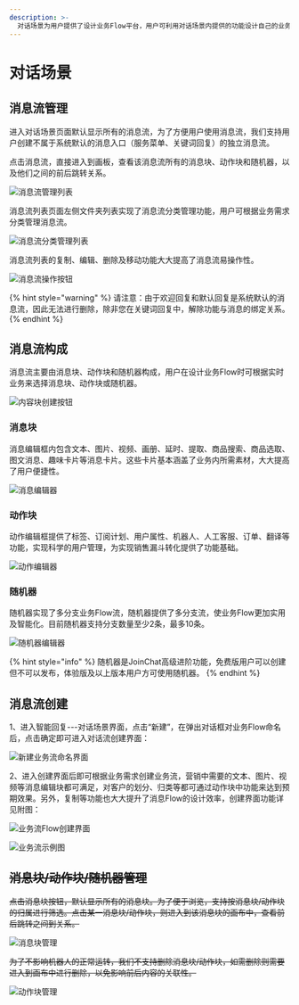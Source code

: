 ```yaml
---
description: >-
  对话场景为用户提供了设计业务Flow平台，用户可利用对话场景内提供的功能设计自己的业务Flow,当业务场景Flow设计完后可通过欢迎回复、默认回复、关键词回复、营销活动、广播群发等来推广业务。消息管理分为消息流、消息块、动作块和随机器四类内容。
---
```


# 对话场景

## 消息流管理

进入对话场景页面默认显示所有的消息流，为了方便用户使用消息流，我们支持用户创建不属于系统默认的消息入口（服务菜单、关键词回复）的独立消息流。

点击消息流，直接进入到画板，查看该消息流所有的消息块、动作块和随机器，以及他们之间的前后跳转关系。

![&#x6D88;&#x606F;&#x6D41;&#x7BA1;&#x7406;&#x5217;&#x8868;](../.gitbook/assets/dui-hua-chang-jing-lie-biao-.png)

消息流列表页面左侧文件夹列表实现了消息流分类管理功能，用户可根据业务需求分类管理消息流。

![&#x6D88;&#x606F;&#x6D41;&#x5206;&#x7C7B;&#x7BA1;&#x7406;&#x5217;&#x8868;](../.gitbook/assets/dui-hua-liu-fen-lei-guan-li-gong-neng-.png)

消息流列表的复制、编辑、删除及移动功能大大提高了消息流易操作性。

![&#x6D88;&#x606F;&#x6D41;&#x64CD;&#x4F5C;&#x6309;&#x94AE;](../.gitbook/assets/dui-hua-liu-cao-zuo-jian-.png)



{% hint style="warning" %}
请注意：由于欢迎回复和默认回复是系统默认的消息流，因此无法进行删除，除非您在关键词回复中，解除功能与消息的绑定关系。
{% endhint %}

## 消息流构成

消息流主要由消息块、动作块和随机器构成，用户在设计业务Flow时可根据实时业务来选择消息块、动作块或随机器。



![&#x5185;&#x5BB9;&#x5757;&#x521B;&#x5EFA;&#x6309;&#x94AE;](../.gitbook/assets/dui-hua-chang-jing-zhu-yao-gou-cheng-bu-fen.png)

### 消息块

消息编辑框内包含文本、图片、视频、画册、延时、提取、商品搜索、商品选取、图文消息、趣味卡片等消息卡片。这些卡片基本涵盖了业务内所需素材，大大提高了用户便捷性。

![&#x6D88;&#x606F;&#x7F16;&#x8F91;&#x5668;](../.gitbook/assets/image%20%28185%29.png)

### 动作块

动作编辑框提供了标签、订阅计划、用户属性、机器人、人工客服、订单、翻译等功能，实现科学的用户管理，为实现销售漏斗转化提供了功能基础。

![&#x52A8;&#x4F5C;&#x7F16;&#x8F91;&#x5668;](../.gitbook/assets/image%20%28183%29.png)

### 随机器

随机器实现了多分支业务Flow流，随机器提供了多分支流，使业务Flow更加实用及智能化。目前随机器支持分支数量至少2条，最多10条。



![&#x968F;&#x673A;&#x5668;&#x7F16;&#x8F91;&#x5668;](../.gitbook/assets/sui-ji-qi-chuang-jian-jie-mian.png)

{% hint style="info" %}
随机器是JoinChat高级进阶功能，免费版用户可以创建但不可以发布，体验版及以上版本用户方可使用随机器。
{% endhint %}

## 消息流创建

1、进入智能回复---对话场景界面，点击“新建”，在弹出对话框对业务Flow命名后，点击确定即可进入对话流创建界面：



![&#x65B0;&#x5EFA;&#x4E1A;&#x52A1;&#x6D41;&#x547D;&#x540D;&#x754C;&#x9762;](../.gitbook/assets/dui-hua-chang-jing-chuang-jian-jie-mian.png)

2、进入创建界面后即可根据业务需求创建业务流，营销中需要的文本、图片、视频等消息编辑块都可满足，对客户的划分、归类等都可通过动作块中功能来达到预期效果。另外，复制等功能也大大提升了消息Flow的设计效率，创建界面功能详见附图：

![&#x4E1A;&#x52A1;&#x6D41;Flow&#x521B;&#x5EFA;&#x754C;&#x9762;](../.gitbook/assets/dui-hua-chang-jing-ye-wu-liu-chuang-jian-jie-mian.png)



![&#x4E1A;&#x52A1;&#x6D41;&#x793A;&#x4F8B;&#x56FE;](../.gitbook/assets/dui-hua-chang-jing-flow.png)

## ~~消息块/动作块/随机器管理~~

~~点击消息块按钮，默认显示所有的消息块。为了便于浏览，支持按消息块/动作块的归属进行筛选。点击某一消息块/动作块，则进入到该消息块的画布中，查看前后跳转之间到关系。~~

![&#x6D88;&#x606F;&#x5757;&#x7BA1;&#x7406;](../.gitbook/assets/image%20%2865%29.png)

~~为了不影响机器人的正常运转，我们不支持删除消息块/动作块，如需删除则需要进入到画布中进行删除，以免影响前后内容的关联性。~~

![&#x52A8;&#x4F5C;&#x5757;&#x7BA1;&#x7406;](../.gitbook/assets/image%20%288%29.png)



